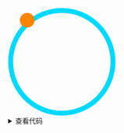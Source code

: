 <div class="box-background">
    <div class="spinningBall"></div>
</div>

<style lang='scss' scoped>
.spinningBall{
    width: 200px;
    height: 200px;
    background: transparent;
    border: 10px solid #00d9ff;
    border-radius: 50%;
    position: relative;
    animation: round 3s ease infinite;

    &::before{
        content:'';
        display: block;
        position: absolute;
        top: 0;
        left: 14px;
        width: 30px;
        height: 30px;
        border-radius: 50px;
        background: rgb(255,132,0);
    }

    @keyframes round {
        0%{
            rotate: 0deg;
        }
                100%{
            rotate: 360deg;
        }
    }
}
</style>

<details>
 
<summary>查看代码</summary>

```vue
<template>
    <div class="spinningBall"></div>
</template>

<style lang='scss'>
.spinningBall{
    width: 200px;
    height: 200px;
    background: transparent;
    border: 10px solid #00d9ff;
    border-radius: 50%;
    position: relative;
    animation: round 3s ease infinite;

    &::before{
        content:'';
        display: block;
        position: absolute;
        top: 0;
        left: 14px;
        width: 30px;
        height: 30px;
        border-radius: 50px;
        background: rgb(255,132,0);
    }

    @keyframes round {
        0%{
            rotate: 0deg;
        }
        100%{
            rotate: 360deg;
        }
    }
}
</style>
```

</details>